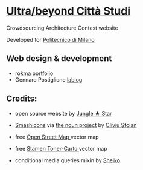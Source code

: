 # [Ultra/beyond Città Studi](beyondcittastudi.org)
Crowdsourcing Architecture Contest  website

Developed for [Politecnico di Milano](http://www.polimi.it/en/english-version/)

## Web design & development
- rokma [portfolio](https://rokma.com)
- Gennaro Postiglione [lablog](https://www.lablog.org.uk/)


## Credits:

- open source website by [Jungle ★ Star](https://junglestar.org)

- [Smashicons](http://smashicons.com/) via [the noun project](https://thenounproject.com) by [Oliviu Stoian](https://thenounproject.com/oliviustoian/)

- free [ Open Street Map  ](https://www.openstreetmap.org) vector map

- free [ Stamen Toner-Carto  ](https://github.com/stamen/toner-carto/blob/master/LICENSE) vector map

- conditional media queries mixin by [Sheiko](http://dsheiko.com)
